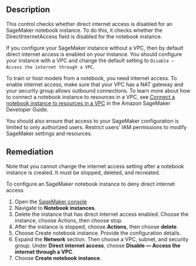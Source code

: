 ## Description

This control checks whether direct internet access is disabled for an SageMaker notebook instance. To do this, it checks whether the DirectInternetAccess field is disabled for the notebook instance.

If you configure your SageMaker instance without a VPC, then by default direct internet access is enabled on your instance. You should configure your instance with a VPC and change the default setting to `Disable — Access the internet through a VPC`.

To train or host models from a notebook, you need internet access. To enable internet access, make sure that your VPC has a NAT gateway and your security group allows outbound connections. To learn more about how to connect a notebook instance to resources in a VPC, see [Connect a notebook instance to resources in a VPC](https://docs.aws.amazon.com/sagemaker/latest/dg/appendix-notebook-and-internet-access.html) in the Amazon SageMaker Developer Guide.

You should also ensure that access to your SageMaker configuration is limited to only authorized users. Restrict users' IAM permissions to modify SageMaker settings and resources.

## Remediation

Note that you cannot change the internet access setting after a notebook instance is created. It must be stopped, deleted, and recreated.

To configure an SageMaker notebook instance to deny direct internet access

1. Open the [SageMaker console](https://console.aws.amazon.com/sagemaker/)
2. Navigate to **Notebook instances**.
3. Delete the instance that has direct internet access enabled. Choose the instance, choose Actions, then choose stop.
4. After the instance is stopped, choose **Actions**, then choose **delete**.
5. Choose Create notebook instance. Provide the configuration details.
6. Expand the **Network** section. Then choose a VPC, subnet, and security group. Under **Direct internet access**, choose **Disable — Access the internet through a VPC**.
7. Choose **Create notebook instance**.